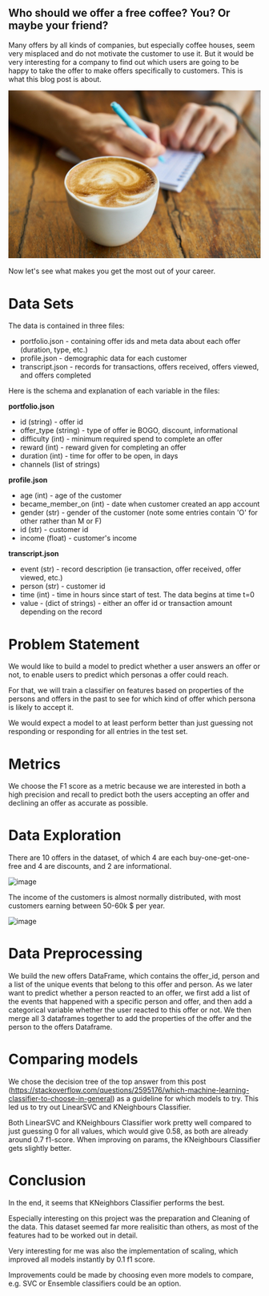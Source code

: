## Who should we offer a free coffee? You? Or maybe your friend?

Many offers by all kinds of companies, but especially coffee houses, seem very misplaced and do not motivate the customer to use it. 
But it would be very interesting for a company to find out which users are going to be happy to take the offer to make offers specifically to customers. This is what this blog post is about. 

![Image](coffee-2608864_1920.jpeg)

Now let's see what makes you get the most out of your career.

# Data Sets

The data is contained in three files:

* portfolio.json - containing offer ids and meta data about each offer (duration, type, etc.)
* profile.json - demographic data for each customer
* transcript.json - records for transactions, offers received, offers viewed, and offers completed

Here is the schema and explanation of each variable in the files:

**portfolio.json**
* id (string) - offer id
* offer_type (string) - type of offer ie BOGO, discount, informational
* difficulty (int) - minimum required spend to complete an offer
* reward (int) - reward given for completing an offer
* duration (int) - time for offer to be open, in days
* channels (list of strings)

**profile.json**
* age (int) - age of the customer 
* became_member_on (int) - date when customer created an app account
* gender (str) - gender of the customer (note some entries contain 'O' for other rather than M or F)
* id (str) - customer id
* income (float) - customer's income

**transcript.json**
* event (str) - record description (ie transaction, offer received, offer viewed, etc.)
* person (str) - customer id
* time (int) - time in hours since start of test. The data begins at time t=0
* value - (dict of strings) - either an offer id or transaction amount depending on the record


# Problem Statement

We would like to build a model to predict whether a user answers an offer or not, to enable users to predict which personas a offer could reach. 

For that, we will train a classifier on features based on properties of the persons and offers in the past to see for which kind of offer which persona is likely to accept it. 

We would expect a model to at least perform better than just guessing not responding or responding for all entries in the test set.

# Metrics

We choose the F1 score as a metric because we are interested in both a high precision and recall to predict both the users accepting an offer and declining an offer as accurate as possible.

# Data Exploration

There are 10 offers in the dataset, of which 4 are each buy-one-get-one-free and 4 are discounts, and 2 are informational. 

![image](https://user-images.githubusercontent.com/32015957/132355242-fdebc651-07da-434a-8415-16fb9e031e6d.png)

The income of the customers is almost normally distributed, with most customers earning between 50-60k $ per year.

![image](https://user-images.githubusercontent.com/32015957/132355294-ef56b4e0-91f5-4468-a43c-cb65ef56f2c9.png)

# Data Preprocessing 

We build the new offers DataFrame, which contains the offer_id, person and a list of the unique events that belong to this offer and person. As we later want to predict whether a person reacted to an offer, we first add a list of the events that happened with a specific person and offer, and then add a categorical variable whether the user reacted to this offer or not.
We then merge all 3 dataframes together to add the properties of the offer and the person to the offers Dataframe.

# Comparing models

We chose the decision tree of the top answer from this post (https://stackoverflow.com/questions/2595176/which-machine-learning-classifier-to-choose-in-general) as a guideline for which models to try. This led us to try out LinearSVC and KNeighbours Classifier.

Both LinearSVC and KNeighbours Classifier work pretty well compared to just guessing 0 for all values, which would give 0.58, as both are already around 0.7 f1-score. When improving on params, the KNeighbours Classifier gets slightly better. 

# Conclusion

In the end, it seems that KNeighbors Classifier performs the best. 

Especially interesting on this project was the preparation and Cleaning of the data. This dataset seemed far more realisitic than others, as most of the features had to be worked out in detail.

Very interesting for me was also the implementation of scaling, which improved all models instantly by 0.1 f1 score. 

Improvements could be made by choosing even more models to compare, e.g. SVC or Ensemble classifiers could be an option. 

